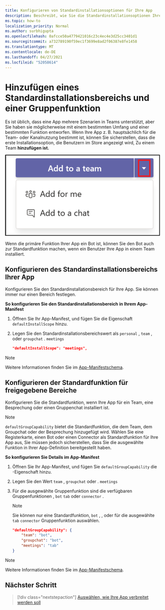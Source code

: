 ```yaml
---
title: Konfigurieren von Standardinstallationsoptionen für Ihre App
description: Beschreibt, wie Sie die Standardinstallationsoptionen Ihrer App angeben.
ms.topic: how-to
localization_priority: Normal
ms.author: surbhigupta
ms.openlocfilehash: 0afcce50a4779421016c23c4ec4e3d25cc3401d1
ms.sourcegitcommit: a732789190f59ec1f3699e8ad2f06387e8fe1458
ms.translationtype: MT
ms.contentlocale: de-DE
ms.lasthandoff: 04/27/2021
ms.locfileid: "52058614"
---
```

# <a name="add-a-default-install-scope-and-group-capability"></a>Hinzufügen eines Standardinstallationsbereichs und einer Gruppenfunktion

Es ist üblich, dass eine App mehrere Szenarien in Teams unterstützt, aber Sie haben sie möglicherweise mit einem bestimmten Umfang und einer bestimmten Funktion entworfen. Wenn Ihre App z. B. hauptsächlich für die Team- oder Kanalnutzung bestimmt ist, können Sie sicherstellen, dass die erste Installationsoption, die Benutzern im Store angezeigt wird, Zu einem Team **hinzufügen ist.**

![Eine App hinzufügen](../../assets/images/compose-extensions/addanapp.png)

Wenn die primäre Funktion Ihrer App ein Bot ist, können Sie den Bot auch zur Standardfunktion machen, wenn ein Benutzer Ihre App in einem Team installiert.

## <a name="configure-your-apps-default-install-scope"></a>Konfigurieren des Standardinstallationsbereichs Ihrer App

Konfigurieren Sie den Standardinstallationsbereich für Ihre App. Sie können immer nur einen Bereich festlegen.

**So konfigurieren Sie den Standardinstallationsbereich in Ihrem App-Manifest**

1. Öffnen Sie Ihr App-Manifest, und fügen Sie die Eigenschaft `defaultInstallScope` hinzu.
2. Legen Sie den Standardinstallationsbereichswert als `personal` , `team` , oder `groupchat` . `meetings`

    ```json
    "defaultInstallScope": "meetings",
    ```

> [!NOTE]
> Weitere Informationen finden Sie im [App-Manifestschema](~/resources/schema/manifest-schema.md).

## <a name="configure-the-default-capability-for-shared-scopes"></a>Konfigurieren der Standardfunktion für freigegebene Bereiche

Konfigurieren Sie die Standardfunktion, wenn Ihre App für ein Team, eine Besprechung oder einen Gruppenchat installiert ist.

> [!NOTE]
> `defaultGroupCapability` bietet die Standardfunktion, die dem Team, dem Groupchat oder der Besprechung hinzugefügt wird. Wählen Sie eine Registerkarte, einen Bot oder einen Connector als Standardfunktion für Ihre App aus, Sie müssen jedoch sicherstellen, dass Sie die ausgewählte Funktion in Ihrer App-Definition bereitgestellt haben.

**So konfigurieren Sie Details im App-Manifest**

1. Öffnen Sie Ihr App-Manifest, und fügen Sie `defaultGroupCapability` die -Eigenschaft hinzu.
2. Legen Sie den Wert `team` , `groupchat` oder . `meetings`
3. Für die ausgewählte Gruppenfunktion sind die verfügbaren Gruppenfunktionen , `bot` `tab` oder `connector` . 

    > [!NOTE]
    > Sie können nur eine Standardfunktion, `bot` , , oder für die ausgewählte `tab` `connector` Gruppenfunktion auswählen.

    ```json
    "defaultGroupCapability": {
        "team": "bot",
        "groupchat": "bot",
        "meetings": "tab"
    }
    ```

> [!NOTE]
> Weitere Informationen finden Sie im [App-Manifestschema](~/resources/schema/manifest-schema.md).

## <a name="next-step"></a>Nächster Schritt

> [!div class="nextstepaction"]
> [Auswählen, wie Ihre App verbreitet werden soll](overview.md)
